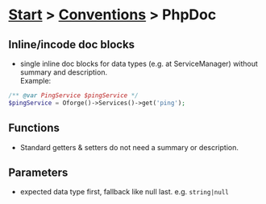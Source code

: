 # [Start](../index.md) > [Conventions](./index.md) > PhpDoc

## Inline/incode doc blocks

* single inline doc blocks for data types (e.g. at ServiceManager) without summary and description.
<br/>Example:
```php
/** @var PingService $pingService */
$pingService = Oforge()->Services()->get('ping');
```



## Functions

* Standard getters & setters do not need a summary or description.



## Parameters

* expected data type first, fallback like null last. e.g. <code>string|null</code><br />
